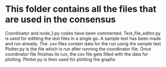 # This folder contains all the files that are used in the consensus
Coordinator and node_1.py codes have been commented. Text_file_editor.py is used for editting the text files in a single go.
A sample test has been made and run already. The .csv files contain data for the run using the sample test
Plotter.py is the file which is run after running the coordinator file. Once coordinator file finishes its run, the csv file gets filled with the data for plotting. Plotter.py is then used for plotting the graphs 
